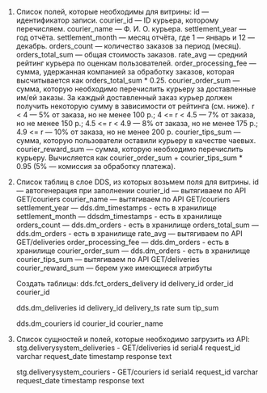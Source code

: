 1. Список полей, которые необходимы для витрины:
	id — идентификатор записи.
	courier_id — ID курьера, которому перечисляем.
	courier_name — Ф. И. О. курьера.
	settlement_year — год отчёта.
	settlement_month — месяц отчёта, где 1 — январь и 12 — декабрь.
	orders_count — количество заказов за период (месяц).
	orders_total_sum — общая стоимость заказов.
	rate_avg — средний рейтинг курьера по оценкам пользователей.
	order_processing_fee — сумма, удержанная компанией за обработку заказов, которая высчитывается как orders_total_sum * 0.25.
	courier_order_sum — сумма, которую необходимо перечислить курьеру за доставленные им/ей заказы. За каждый доставленный заказ курьер должен получить некоторую сумму в зависимости от рейтинга (см. ниже).
		r < 4 — 5% от заказа, но не менее 100 р.;
		4 <= r < 4.5 — 7% от заказа, но не менее 150 р.;
		4.5 <= r < 4.9 — 8% от заказа, но не менее 175 р.;
		4.9 <= r — 10% от заказа, но не менее 200 р.
	courier_tips_sum — сумма, которую пользователи оставили курьеру в качестве чаевых.
	courier_reward_sum — сумма, которую необходимо перечислить курьеру. Вычисляется как courier_order_sum + courier_tips_sum * 0.95 (5% — комиссия за обработку платежа).
2. Список таблиц в слое DDS, из которых возьмем поля для витрины.
	id — автогенерация при заполнении
	courier_id — вытягиваем по API GET/couriers
	courier_name — вытягиваем по API GET/couriers
	settlement_year — dds.dm_timestamps - есть в хранилище
	settlement_month —  ddsdm_timestamps - есть в хранилище
	orders_count — dds.dm_orders - есть в хранилище
	orders_total_sum — dds.dm_orders - есть в хранилище
	rate_avg — вытягиваем по API GET/deliveries
	order_processing_fee — dds.dm_orders - есть в хранилище
	courier_order_sum — dds.dm_orders - есть в хранилище
	courier_tips_sum — вытягиваем по API GET/deliveries
	courier_reward_sum — берем уже имеющиеся атрибуты
	
	Создать таблицы:
	dds.fct_orders_delivery
		id
		delivery_id
		order_id
		courier_id
		
	dds.dm_deliveries
		id
		delivery_id
		delivery_ts
		rate
		sum
		tip_sum
		
	dds.dm_couriers
		id
		courier_id
		courier_name	
	
3. Список сущностей и полей, которые необходимо загрузить из API:
	stg.deliverysystem_deliveries - GET/deliveries
		id serial4
		request_id varchar
		request_date timestamp
		response text


	stg.deliverysystem_couriers - GET/couriers
		id serial4
		request_id varchar
		request_date timestamp
		response text
